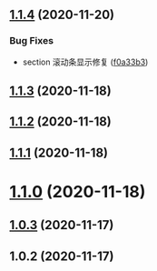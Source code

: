 ## [1.1.4](https://github.com/imcuttle/slider-doc/compare/v1.1.3...v1.1.4) (2020-11-20)

### Bug Fixes

- section 滚动条显示修复 ([f0a33b3](https://github.com/imcuttle/slider-doc/commit/f0a33b30a5885997ed5099c8f2d040c62cf667a5))

## [1.1.3](https://github.com/imcuttle/slider-doc/compare/v1.1.2...v1.1.3) (2020-11-18)

## [1.1.2](https://github.com/imcuttle/slider-doc/compare/v1.1.1...v1.1.2) (2020-11-18)

## [1.1.1](https://github.com/imcuttle/slider-doc/compare/v1.1.0...v1.1.1) (2020-11-18)

# [1.1.0](https://github.com/imcuttle/slider-doc/compare/v1.0.3...v1.1.0) (2020-11-18)

## [1.0.3](https://github.com/imcuttle/slider-doc/compare/v1.0.2...v1.0.3) (2020-11-17)

## 1.0.2 (2020-11-17)
